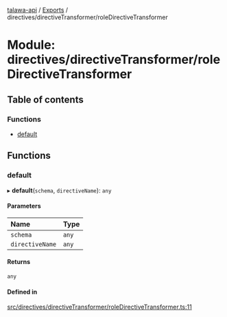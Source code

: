 [talawa-api](../README.md) / [Exports](../modules.md) / directives/directiveTransformer/roleDirectiveTransformer

# Module: directives/directiveTransformer/roleDirectiveTransformer

## Table of contents

### Functions

- [default](directives_directiveTransformer_roleDirectiveTransformer.md#default)

## Functions

### default

▸ **default**(`schema`, `directiveName`): `any`

#### Parameters

| Name | Type |
| :------ | :------ |
| `schema` | `any` |
| `directiveName` | `any` |

#### Returns

`any`

#### Defined in

[src/directives/directiveTransformer/roleDirectiveTransformer.ts:11](https://github.com/PalisadoesFoundation/talawa-api/blob/7d5b1e7/src/directives/directiveTransformer/roleDirectiveTransformer.ts#L11)
